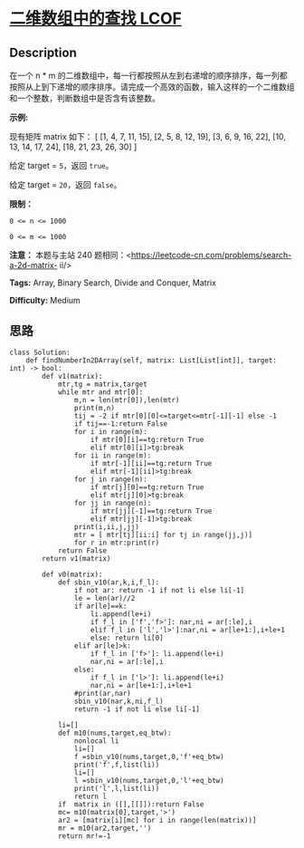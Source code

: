 # [二维数组中的查找 LCOF][title]

## Description

在一个 n * m
的二维数组中，每一行都按照从左到右递增的顺序排序，每一列都按照从上到下递增的顺序排序。请完成一个高效的函数，输入这样的一个二维数组和一个整数，判断数组中是否含有该整数。

**示例:**

现有矩阵 matrix 如下：
            [      [1,   4,  7, 11, 15],      [2,   5,  8, 12, 19],      [3,   6,  9, 16, 22],      [10, 13, 14, 17, 24],      [18, 21, 23, 26, 30]    ]    

给定 target = `5`，返回 `true`。

给定 target = `20`，返回 `false`。

**限制：**

`0 <= n <= 1000`

`0 <= m <= 1000`

**注意：** 本题与主站 240 题相同：<https://leetcode-cn.com/problems/search-a-2d-matrix-
ii/>


**Tags:** Array, Binary Search, Divide and Conquer, Matrix

**Difficulty:** Medium

## 思路

``` python3
class Solution:
    def findNumberIn2DArray(self, matrix: List[List[int]], target: int) -> bool:
        def v1(matrix):
            mtr,tg = matrix,target
            while mtr and mtr[0]:
                m,n = len(mtr[0]),len(mtr)
                print(m,n)
                tij = -2 if mtr[0][0]<=target<=mtr[-1][-1] else -1
                if tij==-1:return False
                for i in range(m):
                    if mtr[0][i]==tg:return True
                    elif mtr[0][i]>tg:break
                for ii in range(m):
                    if mtr[-1][ii]==tg:return True
                    elif mtr[-1][ii]>tg:break                
                for j in range(n):
                    if mtr[j][0]==tg:return True 
                    elif mtr[j][0]>tg:break       
                for jj in range(n):
                    if mtr[jj][-1]==tg:return True 
                    elif mtr[jj][-1]>tg:break 
                print(i,ii,j,jj)              
                mtr = [ mtr[tj][ii:i] for tj in range(jj,j)]    
                for r in mtr:print(r)
            return False  
        return v1(matrix)

        def v0(matrix):
            def sbin_v10(ar,k,i,f_l):
                if not ar: return -1 if not li else li[-1]
                le = len(ar)//2
                if ar[le]==k:
                    li.append(le+i)
                    if f_l in ['f','f>']: nar,ni = ar[:le],i
                    elif f_l in ['l','l>']:nar,ni = ar[le+1:],i+le+1
                    else: return li[0]
                elif ar[le]>k: 
                    if f_l in ['f>']: li.append(le+i)
                    nar,ni = ar[:le],i
                else: 
                    if f_l in ['l>']: li.append(le+i)
                    nar,ni = ar[le+1:],i+le+1
                #print(ar,nar)
                sbin_v10(nar,k,ni,f_l)
                return -1 if not li else li[-1]

            li=[]
            def m10(nums,target,eq_btw):
                nonlocal li
                li=[]
                f =sbin_v10(nums,target,0,'f'+eq_btw)
                print('f',f,list(li))
                li=[]
                l =sbin_v10(nums,target,0,'l'+eq_btw)
                print('l',l,list(li))
                return l
            if  matrix in ([],[[]]):return False
            mc= m10(matrix[0],target,'>') 
            ar2 = [matrix[i][mc] for i in range(len(matrix))] 
            mr = m10(ar2,target,'')
            return mr!=-1
```

[title]: https://leetcode-cn.com/problems/er-wei-shu-zu-zhong-de-cha-zhao-lcof
